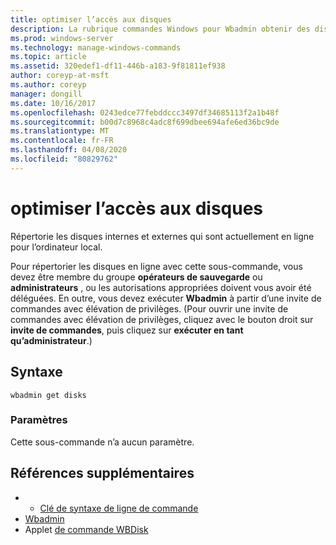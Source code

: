```yaml
---
title: optimiser l’accès aux disques
description: La rubrique commandes Windows pour Wbadmin obtenir des disques, qui répertorie les disques internes et externes actuellement en ligne pour l’ordinateur local.
ms.prod: windows-server
ms.technology: manage-windows-commands
ms.topic: article
ms.assetid: 320edef1-df11-446b-a183-9f81811ef938
author: coreyp-at-msft
ms.author: coreyp
manager: dongill
ms.date: 10/16/2017
ms.openlocfilehash: 0243edce77febddccc3497df34685113f2a1b48f
ms.sourcegitcommit: b00d7c8968c4adc8f699dbee694afe6ed36bc9de
ms.translationtype: MT
ms.contentlocale: fr-FR
ms.lasthandoff: 04/08/2020
ms.locfileid: "80829762"
---
```

# <a name="wbadmin-get-disks"></a>optimiser l’accès aux disques



Répertorie les disques internes et externes qui sont actuellement en ligne pour l’ordinateur local.

Pour répertorier les disques en ligne avec cette sous-commande, vous devez être membre du groupe **opérateurs de sauvegarde** ou **administrateurs** , ou les autorisations appropriées doivent vous avoir été déléguées. En outre, vous devez exécuter **Wbadmin** à partir d’une invite de commandes avec élévation de privilèges. (Pour ouvrir une invite de commandes avec élévation de privilèges, cliquez avec le bouton droit sur **invite de commandes**, puis cliquez sur **exécuter en tant qu’administrateur**.)

## <a name="syntax"></a>Syntaxe

```
wbadmin get disks
```

### <a name="parameters"></a>Paramètres

Cette sous-commande n’a aucun paramètre.

## <a name="additional-references"></a>Références supplémentaires

-   - [Clé de syntaxe de ligne de commande](command-line-syntax-key.md)
-   [Wbadmin](wbadmin.md)
-   Applet [de commande WBDisk](https://technet.microsoft.com/library/jj902446.aspx)